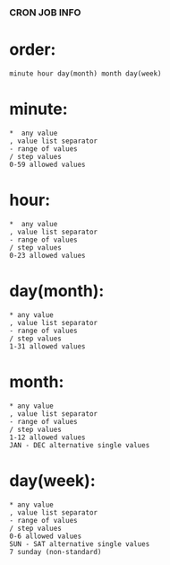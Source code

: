### CRON JOB INFO
# order:
    minute hour day(month) month day(week)
# minute:
    *  any value
    , value list separator
    - range of values
    / step values
    0-59 allowed values

# hour:
    *  any value
    , value list separator
    - range of values
    / step values
    0-23 allowed values

# day(month):
    * any value
    , value list separator
    - range of values
    / step values
    1-31 allowed values

# month:
    * any value
    , value list separator
    - range of values
    / step values
    1-12 allowed values
    JAN - DEC alternative single values

# day(week):
    * any value
    , value list separator
    - range of values
    / step values
    0-6 allowed values
    SUN - SAT alternative single values
    7 sunday (non-standard)